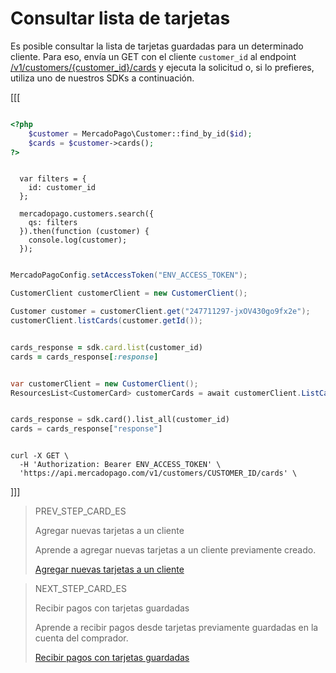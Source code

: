 # Consultar lista de tarjetas

Es posible consultar la lista de tarjetas guardadas para un determinado cliente. Para eso, envía un GET con el cliente `customer_id` al endpoint [/v1/customers/{customer_id}/cards](/developers/es/reference/cards/_customers_customer_id_cards/get) y ejecuta la solicitud o, si lo prefieres, utiliza uno de nuestros SDKs a continuación.


[[[

```php

<?php
    $customer = MercadoPago\Customer::find_by_id($id);
    $cards = $customer->cards();
?>

```
```node

  var filters = {
    id: customer_id
  };

  mercadopago.customers.search({
    qs: filters
  }).then(function (customer) {
    console.log(customer);
  });

```
```java

MercadoPagoConfig.setAccessToken("ENV_ACCESS_TOKEN");

CustomerClient customerClient = new CustomerClient();

Customer customer = customerClient.get("247711297-jxOV430go9fx2e");
customerClient.listCards(customer.getId());

```
```ruby

cards_response = sdk.card.list(customer_id)
cards = cards_response[:response]

```
```csharp

var customerClient = new CustomerClient();
ResourcesList<CustomerCard> customerCards = await customerClient.ListCardsAsync("CUSTOMER_ID");

```
```python

cards_response = sdk.card().list_all(customer_id)
cards = cards_response["response"]

```
```curl

curl -X GET \
  -H 'Authorization: Bearer ENV_ACCESS_TOKEN' \
  'https://api.mercadopago.com/v1/customers/CUSTOMER_ID/cards' \

```
]]]


> PREV_STEP_CARD_ES
>
> Agregar nuevas tarjetas a un cliente
>
> Aprende a agregar nuevas tarjetas a un cliente previamente creado.
>
> [Agregar nuevas tarjetas a un cliente](/developers/es/docs/checkout-api/cards-and-customers-management/add-new-cards-to-customer)

> NEXT_STEP_CARD_ES
>
> Recibir pagos con tarjetas guardadas
>
> Aprende a recibir pagos desde tarjetas previamente guardadas en la cuenta del comprador.
>
> [Recibir pagos con tarjetas guardadas](/developers/es/docs/checkout-api/cards-and-customers-management/receive-payments-with-saved-cards)
